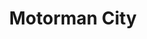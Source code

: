 ---
title: "Motorman City"
url: /ciudad-autonoma-de-buenos-aires/motorman-city/
shop: piezas de automóviles
---